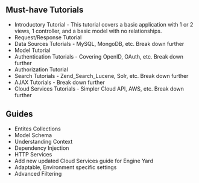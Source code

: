 ## Must-have Tutorials

- Introductory Tutorial - This tutorial covers a basic application with 1 or 2 views, 1 controller, and a basic model with no relationships.
- Request/Response Tutorial
- Data Sources Tutorials - MySQL, MongoDB, etc. Break down further
- Model Tutorial
- Authentication Tutorials - Covering OpenID, OAuth, etc. Break down further
- Authorization Tutorial
- Search Tutorials - Zend_Search_Lucene, Solr, etc. Break down further
- AJAX Tutorials - Break down further
- Cloud Services Tutorials - Simpler Cloud API, AWS, etc. Break down further

## Guides

- Entites Collections
- Model Schema
- Understanding Context
- Dependency Injection
- HTTP Services
- Add new updated Cloud Services guide for Engine Yard 
- Adaptable, Environment specific settings
- Advanced Filtering
